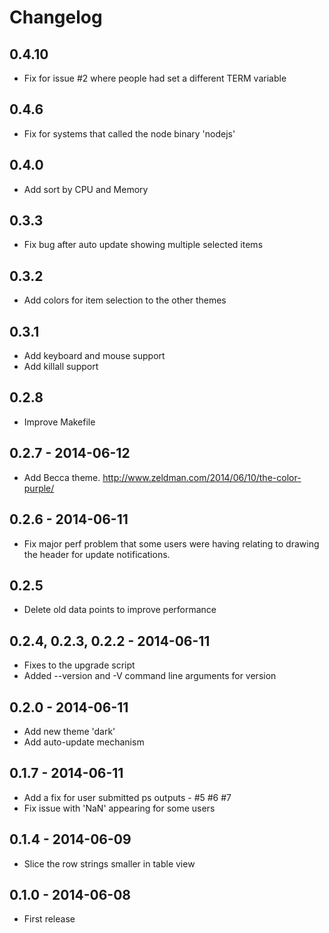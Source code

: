# Changelog

## 0.4.10

- Fix for issue #2 where people had set a different TERM variable

## 0.4.6

- Fix for systems that called the node binary 'nodejs'

## 0.4.0

- Add sort by CPU and Memory

## 0.3.3

- Fix bug after auto update showing multiple selected items

## 0.3.2

- Add colors for item selection to the other themes

## 0.3.1

- Add keyboard and mouse support
- Add killall support

## 0.2.8

- Improve Makefile

## 0.2.7 - 2014-06-12

- Add Becca theme. http://www.zeldman.com/2014/06/10/the-color-purple/

## 0.2.6 - 2014-06-11

- Fix major perf problem that some users were having relating to 
  drawing the header for update notifications.

## 0.2.5

- Delete old data points to improve performance

## 0.2.4, 0.2.3, 0.2.2 - 2014-06-11

- Fixes to the upgrade script
- Added --version and -V command line arguments for version

## 0.2.0 - 2014-06-11

- Add new theme 'dark'
- Add auto-update mechanism

## 0.1.7 - 2014-06-11

- Add a fix for user submitted ps outputs - #5 #6 #7
- Fix issue with 'NaN' appearing for some users

## 0.1.4 - 2014-06-09

- Slice the row strings smaller in table view

## 0.1.0 - 2014-06-08

- First release